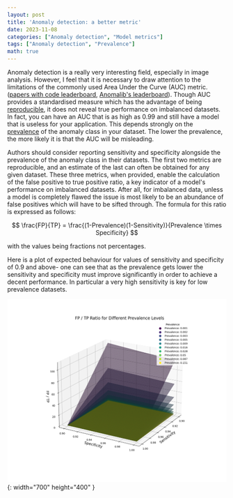 ```yaml
---
layout: post
title: 'Anomaly detection: a better metric'
date: 2023-11-08
categories: ["Anomaly detection", "Model metrics"]
tags: ["Anomaly detection", "Prevalence"]
math: true
---
```


Anomaly detection is a really very interesting field, especially in image analysis. However, I feel that it is necessary to draw attention to the limitations of the commonly used Area Under the Curve (AUC) metric. ([papers with code leaderboard](https://paperswithcode.com/task/anomaly-detection), [Anomalib's leaderboard](https://github.com/openvinotoolkit/anomalib)). Though  AUC provides a standardised measure which has the advantage of being [reproducible](https://en.wikipedia.org/wiki/Reproducibility), it does not reveal true performance on imbalanced datasets. In fact, you can have an AUC that is as high as 0.99 and still have a model that is useless for your application. This depends strongly on the [prevalence](https://en.wikipedia.org/wiki/Prevalence) of the anomaly class in your dataset. The lower the prevalence, the more likely it is that the AUC will be misleading.

Authors should consider reporting sensitivity and specificity alongside the prevalence of the anomaly class in their datasets. The first two metrics are reproducible, and an estimate of the last can often be obtained for any given dataset. These three metrics, when provided, enable the calculation of the false positive to true positive ratio, a key indicator of a model's performance on imbalanced datasets. After all, for imbalanced data, unless a model is completely flawed the issue is most likely to be an abundance of false positives which will have to be sifted through. The formula for this ratio is expressed as follows:

$$
\frac{FP}{TP} = \frac{(1-Prevalence)(1-Sensitivity)}{Prevalence \times Specificity}
$$

with the values being fractions not percentages. 

Here is a plot of expected behaviour for values of sensitivity and specificity of 0.9 and above- one can see that as the prevalence gets lower the sensitivity and specificity must improve significantly in order to achieve a decent performance. In particular a very high sensitivity is key for low prevalence datasets.

![Plots showing how the false positive to true positive ratio changes with prevalence, sensitivity and specificity](/assets/img/AnomalyDetection/fp_tp_curve_0.9.png){: width="700" height="400" }

